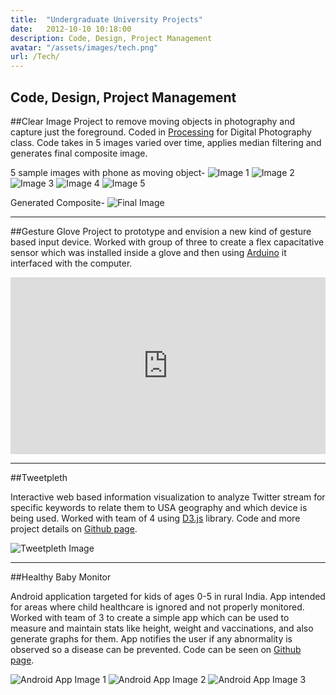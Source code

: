 ```yaml
---
title:  "Undergraduate University Projects"
date:   2012-10-10 10:18:00
description: Code, Design, Project Management
avatar: "/assets/images/tech.png"
url: /Tech/
---
```

<h2 class="headline">Code, Design, Project Management</h2>

##Clear Image
Project to remove moving objects in photography and capture just the foreground. Coded in <a href="https://processing.org/" target="_blank" title="Processing's Website">Processing</a> for Digital Photography class. Code takes in 5 images varied over time, applies median filtering and generates final composite image.

5 sample images with phone as moving object-
<img class="displayed" src="/assets/images/clear/img1.jpg" alt="Image 1">
<img class="displayed" src="/assets/images/clear/img2.jpg" alt="Image 2">
<img class="displayed" src="/assets/images/clear/img3.jpg" alt="Image 3">
<img class="displayed" src="/assets/images/clear/img4.jpg" alt="Image 4">
<img class="displayed" src="/assets/images/clear/img5.jpg" alt="Image 5">

Generated Composite-
<img class="displayed" src="/assets/images/clear/composite.jpg" alt="Final Image">

---

##Gesture Glove
Project to prototype and envision a new kind of gesture based input device. Worked with group of three to create a flex capacitative sensor which was installed inside a glove and then using <a href="https://www.arduino.cc" target="_blank" title="Arduino's Website">Arduino</a> it interfaced with the computer. 

<style>.embed-container { position: relative; padding-bottom: 56.25%; height: 0; overflow: hidden; max-width: 100%; } .embed-container iframe, .embed-container object, .embed-container embed { position: absolute; top: 0; left: 0; width: 100%; height: 100%; }</style><div class='embed-container'><iframe src='https://www.youtube.com/embed/p3xBrCUkAUs' frameborder='0' allowfullscreen></iframe></div>

---

##Tweetpleth

Interactive web based information visualization to analyze Twitter stream for specific keywords to relate them to USA geography and which device is being used. Worked with team of 4 using <a href="https://d3js.org/" target="_blank" title="D3.JS's Website">D3.js</a> library. Code and more project details on <a href="https://github.com/hzoo/tweetpleth" target="_blank" title="Project Github Page">Github page</a>.

<img src="/assets/images/tweet/1.png" alt="Tweetpleth Image">

---

##Healthy Baby Monitor

Android application targeted for kids of ages 0-5 in rural India. App intended for areas where child healthcare is ignored and not properly monitored. Worked with team of 3 to create a simple app which can be used to measure and maintain stats like height, weight and vaccinations, and also generate graphs for them. App notifies the user if any abnormality is observed so a disease can be prevented. Code can be seen on <a href="https://github.com/snihalani/Healthy-Baby-Montior" target="_blank" title="Project Github Page">Github page</a>.

<img class="displayed" src="/assets/images/baby/1.png" alt="Android App Image 1">

<img class="displayed" src="/assets/images/baby/2.png" alt="Android App Image 2">

<img class="displayed" src="/assets/images/baby/3.png" alt="Android App Image 3">






